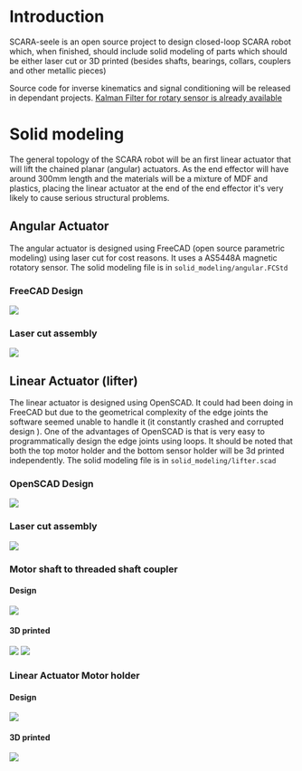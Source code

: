 # Introduction
SCARA-seele is an open source project to design closed-loop SCARA robot which,
when finished, should include solid modeling of parts which should be either
laser cut or 3D printed (besides shafts, bearings, collars, couplers and other metallic pieces)

Source code for inverse kinematics and signal conditioning will
be released in dependant projects. [Kalman Filter for rotary sensor is already available](https://github.com/paucarre/stepper-kalman-filter)

# Solid modeling
The general topology of the SCARA robot will be an first linear actuator
that will lift the chained planar (angular) actuators. As the end effector
will have around 300mm length and the materials will be a mixture of MDF
and plastics, placing the linear actuator at the end of the end effector
it's very likely to cause serious structural problems.

## Angular Actuator

The angular actuator is designed using FreeCAD (open source parametric modeling)
using laser cut for cost reasons.
It uses a AS5448A magnetic rotatory sensor.
The solid modeling file is in `solid_modeling/angular.FCStd`
### FreeCAD Design
![](images/angular_solid.png)
### Laser cut assembly
![](images/angular_laser_cut.png)


## Linear Actuator (lifter)
The linear actuator is designed using OpenSCAD. It could had been doing in
FreeCAD but due to the geometrical complexity of the edge joints the software
seemed unable to handle it (it constantly crashed and corrupted design ).
One of the advantages of OpenSCAD is that is very easy to programmatically
design the edge joints using loops.
It should be noted that both the top motor holder and the bottom sensor holder
will be 3d printed independently.
The solid modeling file is in `solid_modeling/lifter.scad`
### OpenSCAD Design
![](images/lifter_solid.png)
### Laser cut assembly
![](images/lift_laser_cut.jpg)

### Motor shaft to threaded shaft coupler

#### Design
![](images/motor_to_threaded_shaft_coupler.png)

#### 3D printed
![](images/coupler_in_motor.png)
![](images/shaft_coupler.png)

### Linear Actuator Motor holder
#### Design
![](images/design_motor_holder.png)

#### 3D printed
![](images/motor_holder_printed.png)
